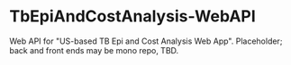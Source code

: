 # TbEpiAndCostAnalysis-WebAPI
Web API for "US-based TB Epi and Cost Analysis Web App". Placeholder; back and front ends may be mono repo, TBD.
